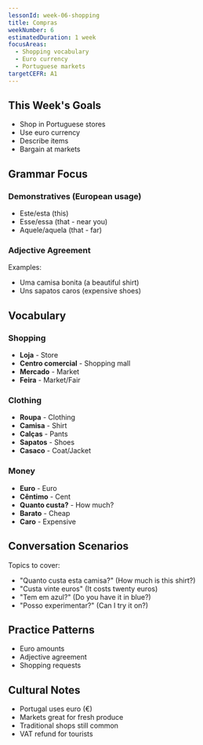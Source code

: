 ```yaml
---
lessonId: week-06-shopping
title: Compras
weekNumber: 6
estimatedDuration: 1 week
focusAreas:
  - Shopping vocabulary
  - Euro currency
  - Portuguese markets
targetCEFR: A1
---
```


## This Week's Goals

- Shop in Portuguese stores
- Use euro currency
- Describe items
- Bargain at markets

## Grammar Focus

### Demonstratives (European usage)

- Este/esta (this)
- Esse/essa (that - near you)
- Aquele/aquela (that - far)

### Adjective Agreement

Examples:
- Uma camisa bonita (a beautiful shirt)
- Uns sapatos caros (expensive shoes)

## Vocabulary

### Shopping
- **Loja** - Store
- **Centro comercial** - Shopping mall
- **Mercado** - Market
- **Feira** - Market/Fair

### Clothing
- **Roupa** - Clothing
- **Camisa** - Shirt
- **Calças** - Pants
- **Sapatos** - Shoes
- **Casaco** - Coat/Jacket

### Money
- **Euro** - Euro
- **Cêntimo** - Cent
- **Quanto custa?** - How much?
- **Barato** - Cheap
- **Caro** - Expensive

## Conversation Scenarios

Topics to cover:
- "Quanto custa esta camisa?" (How much is this shirt?)
- "Custa vinte euros" (It costs twenty euros)
- "Tem em azul?" (Do you have it in blue?)
- "Posso experimentar?" (Can I try it on?)

## Practice Patterns

- Euro amounts
- Adjective agreement
- Shopping requests

## Cultural Notes

- Portugal uses euro (€)
- Markets great for fresh produce
- Traditional shops still common
- VAT refund for tourists
